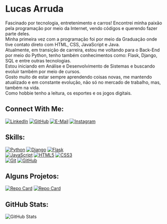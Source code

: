 # Lucas Arruda
Fascinado por tecnologia, entretenimento e carros! Encontrei minha paixão pela programação por meio da Internet, vendo códigos e querendo fazer parte deles.  
Minha primeira vez com a programação foi por meio da Graduação onde tive contato direto com HTML, CSS, JavaScript e Java.  
Atualmente, em transição de carreira, estou me voltando para o Back-End por meio do Python, tenho também conhecimentos como: Flask, Django, SQL e entre outras tecnologias.  
Estou iniciando em Análise e Desenvolvimento de Sistemas e buscando evoluir também por meio de cursos.  
Gosto muito de estar sempre aprendendo coisas novas, me mantendo atualizado e em constante evolução, não só no mercado de trabalho, mas, também na vida.  
Como hobbie tenho a leitura, os esportes e os jogos digitais.

## Connect With Me:
[![LinkedIn](https://img.shields.io/badge/LinkedIn-000?style=for-the-badge&logo=linkedin&logoColor=0E76A8)](https://www.linkedin.com/in/lucasaarruda/)
[![GitHub](https://img.shields.io/badge/GitHub-000?style=for-the-badge&logo=github&logoColor=0E76A8)](https://github.com/lucasaaarruda)
[![E-Mail](https://img.shields.io/badge/Email-000?style=for-the-badge&logo=gmail&logoColor=0E76A8)](https://lucasarruda26@hotmail.com/)
[![Instagram](https://img.shields.io/badge/Instagram-000?style=for-the-badge&logo=instagram&logoColor=0E76A8)](https://www.instagram.com/lucasaaarruda/)

## Skills:
[![Python](https://img.shields.io/badge/Python-000?style=for-the-badge&logo=python)](https://github.com/lucasaaarruda/api-cliente)
[![Django](https://img.shields.io/badge/Django-000?style=for-the-badge&logo=django)](https://github.com/lucasaaarruda/api-cliente)
[![Flask](https://img.shields.io/badge/Flask-000?style=for-the-badge&logo=Flask)](https://flask.palletsprojects.com/en/3.0.x/)  
[![JavaScript](https://img.shields.io/badge/JavaScript-000?style=for-the-badge&logo=javascript)](https://github.com/lucasaaarruda/jogo-do-numero-secreto)
[![HTML5](https://img.shields.io/badge/HTML5-000?style=for-the-badge&logo=html5)](https://github.com/lucasaaarruda/jogo-do-numero-secreto)
[![CSS3](https://img.shields.io/badge/CSS3-000?style=for-the-badge&logo=css3&logoColor=264CE4)](https://github.com/lucasaaarruda/jogo-do-numero-secreto)  
[![Git](https://img.shields.io/badge/Git-000?style=for-the-badge&logo=git)](https://git-scm.com)
[![GitHub](https://img.shields.io/badge/GitHub-000?style=for-the-badge&logo=github)](https://github.com/lucasaaarruda)

## Alguns Projetos:
[![Repo Card](https://github-readme-stats.vercel.app/api/pin/?username=lucasaaarruda&repo=alura_space&bg_color=000&border_color=30A3DC&show_icons=true&icon_color=30A3DC&title_color=0E76A8&text_color=FFF)](https://github.com/lucasaaarruda/alura_space)
[![Repo Card](https://github-readme-stats.vercel.app/api/pin/?username=lucasaaarruda&repo=api-cliente&bg_color=000&border_color=30A3DC&show_icons=true&icon_color=30A3DC&title_color=0E76A8&text_color=FFF)](https://github.com/lucasaaarruda/api-cliente)

## GitHub Stats:
![GitHub Stats](https://github-readme-stats.vercel.app/api?username=lucasaaarruda&theme=transparent&bg_color=000&border_color=0E76A8&show_icons=true&icon_color=0E76A8&title_color=0E76A8&text_color=FFF&hide_title=true&hide=stars)


